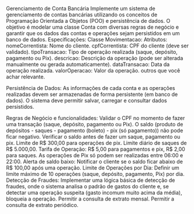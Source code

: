 Gerenciamento de Conta Bancária
Implemente um sistema de gerenciamento de contas bancárias utilizando os conceitos de Programação Orientada a Objetos (POO) e persistência de dados. O objetivo é modelar uma classe Conta com diversas regras de negócio e garantir que os dados das contas e operações sejam persistidos em um banco de dados.
Especificações:
Classe Movimentacao:
Atributos:
nomeCorrentista: Nome do cliente.
cpfCorrentista: CPF do cliente (deve ser validado).
tipoTransacao: Tipo de operação realizada (saque, depósito, pagamento ou Pix).
descricao: Descrição da operação (pode ser alterada manualmente ou gerada automaticamente).
dataTransacao: Data da operação realizada.
valorOperacao: Valor da operação.
outros que você achar relevante.

Persistência de Dados:
As informações de cada conta e as operações realizadas devem ser armazenadas de forma persistente (em banco de dados). O sistema deve permitir salvar, carregar e consultar dados persistidos.

Regras de Negócio e funcionalidades:
Validar o CPF no momento de fazer uma transação (saque, depósito, pagamento ou Pix).
O saldo (produto de depósitos - saques - pagamento (boleto) - pix (só pagamento)) não pode ficar negativo. Verificar o saldo antes de fazer um saque, pagamento ou pix.
Limite de R$ 300,00 para operações de pix.
Limite diário de saques de R$ 5.000,00.
Tarifa de Operação: R$ 5,00 para pagamentos e pix, R$ 2,00 para saques.
As operações de Pix só podem ser realizadas entre 06:00 e 22:00.
Alerta de saldo baixo: Notificar o cliente se o saldo ficar abaixo de R$ 100,00 após uma operação.
Limite de Operações por Dia: Definir um limite máximo de 10 operações (saque, depósito, pagamento, Pix) por dia.
Detecção de Fraudes: Implementar uma lógica básica de detecção de fraudes, onde o sistema analisa o padrão de gastos do cliente e, se detectar uma operação suspeita (gasto incomum muito acima da média), bloqueia a operação.
Permitir a consulta de extrato mensal.
Permitir a consulta de extrato periódico.

